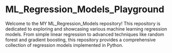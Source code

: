 # ML_Regression_Models_Playground
 Welcome to the MY ML_Regression_Models repository! This repository is dedicated to exploring and showcasing various machine learning regression models. From simple linear regression to advanced techniques like random forest and gradient boosting, this repository provides a comprehensive collection of regression models implemented in Python.
